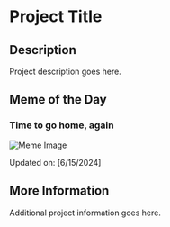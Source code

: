 # Project Title

## Description

Project description goes here.

## Meme of the Day

### Time to go home, again 
![Meme Image](https://i.redd.it/4oaih4cikf6d1.png)

Updated on: [6/15/2024]

## More Information

Additional project information goes here.